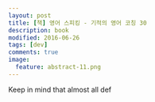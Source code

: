 ```yaml
---
layout: post
title: [책] 영어 스피킹 - 기적의 영어 코칭 30
description: book
modified: 2016-06-26
tags: [dev]
comments: true
image:
  feature: abstract-11.png
---
```

Keep in mind that almost all def
